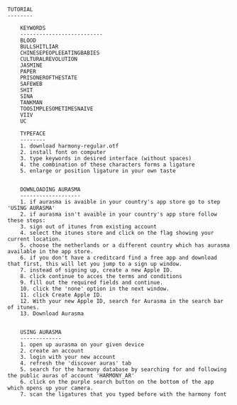 	TUTORIAL
	--------

		KEYWORDS
		--------------------------
		BLOOD
		BULLSHITLIAR
		CHINESEPEOPLEEATINGBABIES
		CULTURALREVOLUTION
		JASMINE
		PAPER
		PRISONEROFTHESTATE
		SAFEWEB
		SHIT
		SINA
		TANKMAN
		TOOSIMPLESOMETIMESNAIVE
		VIIV
		UC

		TYPEFACE
		--------
		1. download harmony-regular.otf
		2. install font on computer
		3. type keywords in desired interface (without spaces)
		4. the combination of these characters forms a ligature
		5. enlarge or position ligature in your own taste


		DOWNLOADING AURASMA
		-------------------
		1. if aurasma is avaible in your country's app store go to step 'USING AURASMA'
		2. if aurasma isn't avaible in your country's app store follow these steps:
		3. sign out of itunes from existing account
		4. select the itunes store and click on the flag showing your current location.
		5. choose the netherlands or a different country which has aurasma available in the app store.
		6. if you don't have a creditcard find a free app and download that first, this will let you jump to a sign up window.
		7. instead of signing up, create a new Apple ID.
		8. click continue to acces the terms and conditions 
		9. fill out the required fields and continue.
		10. click the 'none' option in the next window.
		11. click Create Apple ID.
		12. With your new Apple ID, search for Aurasma in the search bar of itunes.
		13. Download Aurasma


		USING AURASMA
		-------------
		1. open up aurasma on your given device
		2. create an account
		3. login with your new account
		4. refresh the 'discover auras' tab
		5. search for the harmony database by searching for and following the public auras of account 'HARMONY_AR'
		6. click on the purple search button on the bottom of the app which opens up your camera.
		7. scan the ligatures that you typed before with the harmony font